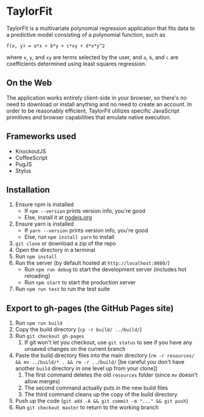 
# TaylorFit

TaylorFit is a multivariate polynomial regression application that fits data to
a predictive model consisting of a polynomial function, such as

`f(x, y) = a*x + b*y + c*xy + d*x*y^2`

where `x`, `y`, and `xy` are terms selected by the user, and `a`, `b`, and `c`
are coefficients determined using least squares regression.


## On the Web

The application works entirely client-side in your browser, so there's no need
to download or install anything and no need to create an account. In order to
be reasonably efficient, TaylorFit utilizes specific JavaScript primitives and
browser capabilities that emulate native execution.

## Frameworks used

- KnockoutJS
- CoffeeScript
- PugJS
- Stylus

## Installation

1. Ensure npm is installed
    - If `npm --version` prints version info, you're good
    - Else, install it at [nodejs.org](https://nodejs.org/en/)
2. Ensure yarn is installed
    - If `yarn --version` prints version info, you're good
    - Else, run `npm install yarn` to install
3. `git clone` or download a zip of the repo
4. Open the directory in a terminal
5. Run `npm install`
6. Run the server (by default hosted at `http://localhost:8080/`)
    - Run `npm run debug` to start the development server (includes hot reloading)
    - Run `npm start` to start the production server
7. Run `npm run test` to run the test suite

## Export to gh-pages (the GitHub Pages site)

1. Run `npm run build`
2. Copy the build directory (`cp -r build/ ../build/`)
3. Run `git checkout gh-pages`
    1. If git won't let you checkout, use `git status` to see if you have any unsaved changes on the current branch
4. Paste the build directory files into the main directory (`rm -r resources/ && mv ../build/* . && rm -r ../build/` [be careful you don't have another `build` directory in one level up from your clone])
    1. The first command deletes the old `resources` folder (since `mv` doesn't allow merges)
    2. The second command actually puts in the new build files
    3. The third command cleans up the copy of the build directory
5. Push up the code (`git add -A && git commit -m "..." && git push`)
6. Run `git checkout master` to return to the working branch
